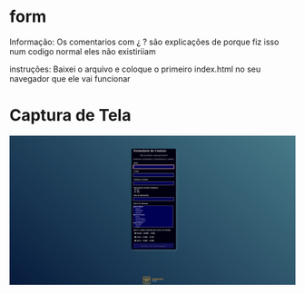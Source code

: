 # form

Informação:
Os comentarios com ¿ ? são explicações de porque fiz isso num codigo normal eles não existiriiam

instruções:
Baixei o arquivo e coloque o primeiro index.html no seu navegador que ele vai funcionar

# Captura de Tela
![alt text](/img/form-modo-dark.png)
